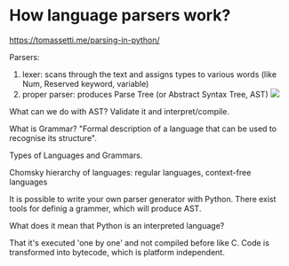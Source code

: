 # How language parsers work?

https://tomassetti.me/parsing-in-python/

Parsers:
1. lexer: scans through the text and assigns types to various words (like Num, Reserved keyword, variable)
2. proper parser: produces Parse Tree (or Abstract Syntax Tree, AST)
![](img/abstract_syntax_tree.png)

What can we do with AST? Validate it and interpret/compile.

What is Grammar? "Formal description of a language that can be used to recognise its structure".

Types of Languages and Grammars.

Chomsky hierarchy of languages: regular languages, context-free languages

It is possible to write your own parser generator with Python. There exist tools for definig a grammer, which will produce AST.

What does it mean that Python is an interpreted language?

That it's executed 'one by one' and not compiled before like C. Code is transformed into bytecode, which is platform independent.
